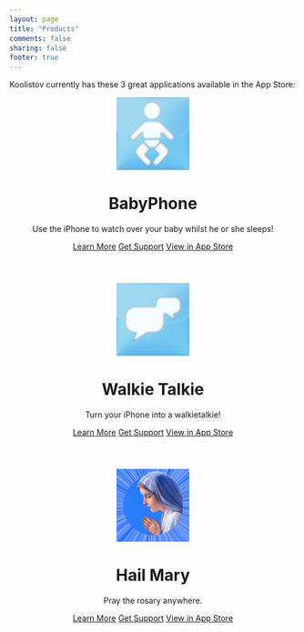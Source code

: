 ```yaml
---
layout: page
title: "Products"
comments: false
sharing: false
footer: true
---
```


Koolistov currently has these 3 great applications available in the App Store:

<header class="product">
<a href="/products/babyphone/"><img src="/images/babyphone_icon_128.png" alt="BabyPhone Icon" /></a>
<h1>BabyPhone</h1>
<p class="tagline">Use the iPhone to watch over your baby whilst he or she sleeps!</p>
<a class="button" href="/products/babyphone/">Learn More</a> <a class="button" href="/products/babyphone/support/">Get Support</a> <a class="button" href="http://itunes.apple.com/WebObjects/MZStore.woa/wa/viewSoftware?id=318218534">View in App Store</a>
</header>

<header class="product">
<a href="/products/walkietalkie/"><img src="/images/walkietalkie_icon_128.png" alt="Walkie Talkie Icon" /></a>
<h1>Walkie Talkie</h1>
<p class="tagline">Turn your iPhone into a walkietalkie!</p>
<a class="button" href="/products/walkietalkie/">Learn More</a> <a class="button" href="/products/walkietalkie/support/">Get Support</a> <a class="button" href="http://itunes.apple.com/WebObjects/MZStore.woa/wa/viewSoftware?id=311326560">View in App Store</a>
</header>

<header class="product">
<a href="/products/hailmary/"><img src="/images/hailmary_icon_128.png" alt="Hail Mary Icon" /></a>
<h1>Hail Mary</h1>
<p class="tagline">Pray the rosary anywhere.</p>
<a class="button" href="/products/hailmary/">Learn More</a> <a class="button" href="/products/hailmary/support/">Get Support</a> <a class="button" href="http://itunes.apple.com/WebObjects/MZStore.woa/wa/viewSoftware?id=292659987">View in App Store</a>
</header>

